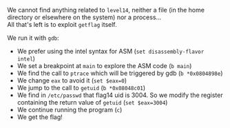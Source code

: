 We cannot find anything related to `level14`, neither a file (in the home directory or elsewhere on the system) nor a process...  
All that's left is to exploit `getflag` itself.

We run it with `gdb`:
- We prefer using the intel syntax for ASM (`set disassembly-flavor intel`)
- We set a breakpoint at `main` to explore the ASM code (`b main`)
- We find the call to `ptrace` which will be triggered by gdb (`b *0x0804898e`)
- We change `eax` to avoid it (`set $eax=0`)
- We jump to the call to `getuid` (`b *0x08048c01`)
- We find in `/etc/passwd` that flag14 uid is 3004. So we modify the register containing the return value of `getuid` (`set $eax=3004`)
- We continue running the program (`c`)
- We get the flag!